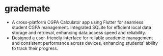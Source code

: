 # grademate

- A cross-platform CGPA Calculator app using Flutter for seamless student CGPA management. Integrated SQLite for efficient local data storage and retrieval, enhancing data access speed and reliability.
- Designed a user-friendly interface for reliable academic management and consistent performance across devices, enhancing students' ability to track their progress.
